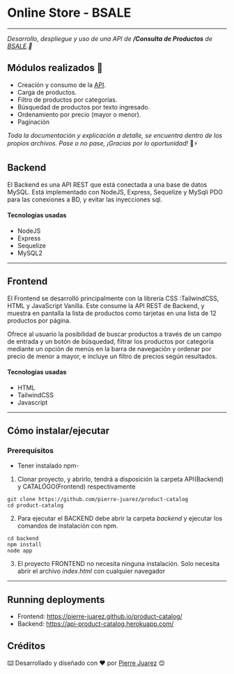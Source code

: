 # Online Store - BSALE 

<hr>

_Desarrollo, despliegue y uso de una API de **/Consulta de Productos**  de  [BSALE](https://www.bsale.com.pe/).💪_

## Módulos realizados 🤩

- Creación y consumo de la [API](https://pierre-juarez.github.io/product-catalog/).
- Carga de productos.
- Filtro de productos por categorías.
- Búsquedad de productos por texto ingresado.
- Ordenamiento por precio (mayor o menor).
- Paginación

_Toda la documentación y explicación a detalle, se encuentra dentro de los propios archivos._
_Pase o no pase, ¡Gracias por lo oportunidad!_ 🙌⚡

## Backend
El Backend es una API REST que está conectada a una base de datos MySQL. 
Está implementado con NodeJS, Express, Sequelize y MySqli PDO para las conexiones a BD, y evitar las inyecciones sql.

#### Tecnologías usadas
* NodeJS
* Express
* Sequelize
* MySQL2

<hr>


## Frontend
El Frontend se desarrolló principalmente con la librería CSS :TailwindCSS, HTML y JavaScript Vanilla. 
Este consume la API REST de Backend, y muestra en pantalla la lista de productos como tarjetas en una lista de 12 productos por página.

Ofrece al usuario la posibilidad de buscar productos a través de un campo de entrada y un botón de búsquedad, filtrar los productos por categoría mediante un opción de menús en la barra de navegación y ordenar por precio de menor a mayor, e incluye un filtro de precios según resultados.

#### Tecnologías usadas
* HTML
* TailwindCSS
* Javascript

<hr>

## Cómo instalar/ejecutar

### Prerequisitos
- Tener instalado npm-

1. Clonar proyecto, y abrirlo, tendrá a disposición la carpeta API(Backend) y CATALÓGO(Frontend) respectivamente
```
git clone https://github.com/pierre-juarez/product-catalog
cd product-catalog
```
2. Para ejecutar el BACKEND debe abrir la carpeta _backend_ y ejecutar los comandos de instalación con npm. 
```
cd backend
npm install 
node app
```
3. El proyecto FRONTEND no necesita ninguna instalación. Solo necesita abrir el archivo _index.html_ con cualquier navegador

<hr>

## Running deployments
* Frontend: https://pierre-juarez.github.io/product-catalog/
* Backend: https://api-product-catalog.herokuapp.com/

## Créditos

⌨️ Desarrollado y diseñado con ♥️ por [Pierre Juarez](https://github.com/pierre-juarez) 😊